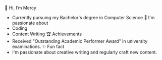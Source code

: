 👋 Hi, I’m Mercy
- Currently pursuing my Bachelor's degree in Computer Science
🌱 I'm passionate about
- Coding
- Content Writing
🏆 Achievements
- Received "Outstanding Academic Performer Award" in university examinations.
✨ Fun fact
- I'm passionate about creative writing and regularly craft new content.

<!---
mercii-sru/mercii-sru is a ✨ special ✨ repository because its `README.md` (this file) appears on your GitHub profile.
You can click the Preview link to take a look at your changes.
--->
